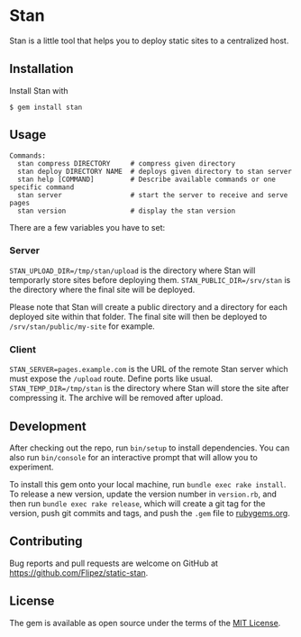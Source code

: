 # Stan

Stan is a little tool that helps you to deploy static sites to a centralized host.

## Installation
Install Stan with

    $ gem install stan

## Usage

```
Commands:
  stan compress DIRECTORY     # compress given directory
  stan deploy DIRECTORY NAME  # deploys given directory to stan server
  stan help [COMMAND]         # Describe available commands or one specific command
  stan server                 # start the server to receive and serve pages
  stan version                # display the stan version
```

There are a few variables you have to set:

### Server

`STAN_UPLOAD_DIR=/tmp/stan/upload` is the directory where Stan will temporarly store sites before deploying them.
`STAN_PUBLIC_DIR=/srv/stan` is the directory where the final site will be deployed.

Please note that Stan will create a public directory and a directory for each deployed site within that folder.
The final site will then be deployed to `/srv/stan/public/my-site` for example.

### Client

`STAN_SERVER=pages.example.com` is the URL of the remote Stan server which must expose the `/upload` route. Define ports like usual.
`STAN_TEMP_DIR=/tmp/stan` is the directory where Stan will store the site after compressing it. The archive will be removed after upload.


## Development

After checking out the repo, run `bin/setup` to install dependencies. You can also run `bin/console` for an interactive prompt that will allow you to experiment.

To install this gem onto your local machine, run `bundle exec rake install`. To release a new version, update the version number in `version.rb`, and then run `bundle exec rake release`, which will create a git tag for the version, push git commits and tags, and push the `.gem` file to [rubygems.org](https://rubygems.org).

## Contributing

Bug reports and pull requests are welcome on GitHub at https://github.com/Flipez/static-stan.


## License

The gem is available as open source under the terms of the [MIT License](http://opensource.org/licenses/MIT).
